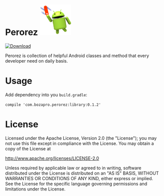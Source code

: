 # Perorez <img src="graphics/perorez-icon.png" width=100/> 

[ ![Download](https://api.bintray.com/packages/bozapro/maven/Perorez/images/download.svg) ](https://bintray.com/bozapro/maven/Perorez/_latestVersion)

Perorez is collection of helpful Android classes and method that every developer need on daily basis.

# Usage
Add dependency into you `build.gradle`:

```compile 'com.bozapro.perorez:library:0.1.2'```

# License

Licensed under the Apache License, Version 2.0 (the "License");
you may not use this file except in compliance with the License.
You may obtain a copy of the License at

   http://www.apache.org/licenses/LICENSE-2.0

Unless required by applicable law or agreed to in writing, software
distributed under the License is distributed on an "AS IS" BASIS,
WITHOUT WARRANTIES OR CONDITIONS OF ANY KIND, either express or implied.
See the License for the specific language governing permissions and
limitations under the License.
